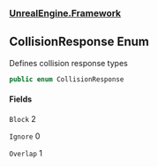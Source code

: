 ### [UnrealEngine.Framework](UnrealEngine_Framework.md 'UnrealEngine.Framework')
## CollisionResponse Enum
Defines collision response types  
```csharp
public enum CollisionResponse

```
#### Fields
<a name='UnrealEngine_Framework_CollisionResponse_Block'></a>
`Block` 2  
  
<a name='UnrealEngine_Framework_CollisionResponse_Ignore'></a>
`Ignore` 0  
  
<a name='UnrealEngine_Framework_CollisionResponse_Overlap'></a>
`Overlap` 1  
  
